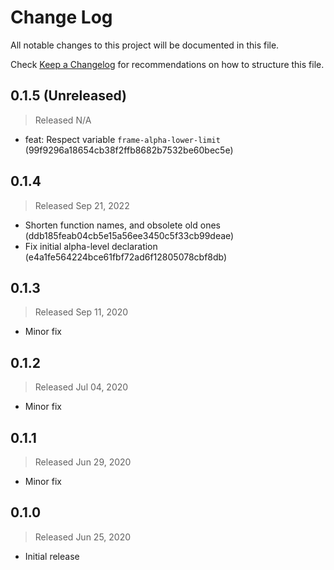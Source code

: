 # Change Log

All notable changes to this project will be documented in this file.

Check [Keep a Changelog](http://keepachangelog.com/) for recommendations on how to structure this file.


## 0.1.5 (Unreleased)
> Released N/A

* feat: Respect variable `frame-alpha-lower-limit` (99f9296a18654cb38f2ffb8682b7532be60bec5e)

## 0.1.4
> Released Sep 21, 2022

* Shorten function names, and obsolete old ones (ddb185feab04cb5e15a56ee3450c5f33cb99deae)
* Fix initial alpha-level declaration (e4a1fe564224bce61fbf72ad6f12805078cbf8db)

## 0.1.3
> Released Sep 11, 2020

* Minor fix

## 0.1.2
> Released Jul 04, 2020

* Minor fix

## 0.1.1
> Released Jun 29, 2020

* Minor fix

## 0.1.0
> Released Jun 25, 2020

* Initial release
